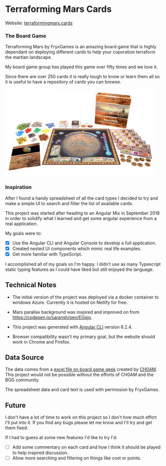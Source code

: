 # Terraforming Mars Cards

Website: [terraformingmars.cards](terraformingmars.cards)

### The Board Game

Terraforming Mars by FryxGames is an amazing board game that is highly dependant on deploying different cards to help your coporation terraform the martian landscape.

My board game group has played this game over fifty times and we love it.

Since there are over 250 cards it is really tough to know or learn them all so it is useful to have a repository of cards you can browse.

![alt text](https://github.com/jfreal/tmc/blob/master/readme.png?raw=true)

### Inspiration

After I found a handy spreadsheet of all the card types I decided to try and make a simple UI to search and filter the list of available cards.

This project was started after heading to an Angular Mix in September 2018 in order to solidify what I learned and get some angular experience from a real application.

My goals were to:

 - [x] Use the Angular CLI and Angular Console to develop a full application.
 - [x] Created nested UI components which mimic real life examples.
 - [x] Get more familiar with TypeScript.  

 I accomplished all of my goals so I'm happy.  I didn't use as many Typescript static typing features as I could have liked but still enjoyed the language.

## Technical Notes

 - The initial version of the project was deployed via a docker container to windows Azure.  Currently it is hosted on Netlify for free.   
 
 - Mars parallax background was inspired and improved on from https://codepen.io/saransh/pen/EGqjo.

 - This project was generated with [Angular CLI](https://github.com/angular/angular-cli) version 6.2.4.

 - Browser compatibility wasn't my primary goal, but the website should work in Chrome and Firefox.

## Data Source

The data comes from a [excel file on board game geek](https://boardgamegeek.com/filepage/157042/terraforming-mars-cards-list)  created by [CH0AM](https://boardgamegeek.com/user/CH0AM).  This project would not be possible without the efforts of CH0AM and the BGG community.

The spreadsheet data and card text is used with permission by FryxGames.  

## Future

I don't have a lot of time to work on this project so I don't how much effort I'll put into it.  If you find any bugs please let me know and I'll try and get them fixed.

If I had to guess at some new features I'd like to try I'd:

 - [ ] Add some commentary on each card and how I think it should be played to help inspired discussion.
 - [ ] Allow more searching and filtering on things like cost or points.

